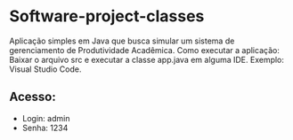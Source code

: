 # Software-project-classes

Aplicação simples em Java que busca simular um sistema de gerenciamento de Produtividade Acadêmica. 
Como executar a aplicação: Baixar o arquivo src e executar a classe app.java em alguma IDE. Exemplo: Visual Studio Code. 

Acesso:
-------------
* Login: admin
* Senha: 1234
